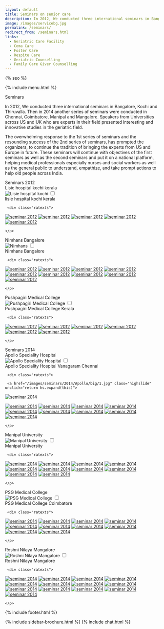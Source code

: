 ```yaml
---
layout: default
title: Seminars on senior care
description: In 2012, We conducted three international seminars in Bangalore, Kochi and Thiruvalla. Then in 2014 another series of seminars were conducted in Chennai, Coimbatore, Manipal and Mangalore. Speakers from Universities across US and UK who are experts in their field presented interesting and innovative studies in the geriatric field.
image: /images/servicebg.jpg
permalink: /seminars/
redirect_from: /seminars.html
links:
  - Geriatric Care Facility
  - Coma Care
  - Foster Care
  - Respite Care
  - Geriatric Counselling
  - Family Care Giver Counselling
---
```



<head>
<meta http-equiv="Content-Type" content="text/html; charset=utf-8" />
  <link rel="shortcut icon" href="/images/favicon.ico" type="image/x-icon">
  <link rel="icon" href="/images/favicon.ico" type="image/x-icon">

<meta name="viewport" content="width=device-width, initial-scale=1">

{% seo %}
<meta name="keywords" content="seniors care, elder care, assisted living homes, coma care, dementia care, Alzheimer's care, respite care, foster care, hospice care, domicilary care, Geriatric Care Facility, old age home, bed ridden patients, Intervention patients, tracheotomy patients, colostomy, catheter, nasal feeding, PEG feeding, geriatric counseling, senior counseling, old age care, home nursing, elderly care taker,senior care giver,trained home nurses, trained senior carer, gerentology experts, research, seminar, international faculty in gerentology" />

<!--image zooming script start here-->

<script   src="/highslide/highslide-with-gallery.js"></script>
<link rel="stylesheet" type="text/css" href="/highslide/highslide.css">

<!--
	1) Optionally override the settings defined at the top
	of the highslide.js file. The parameter hs.graphicsDir is important!
-->

<script  >
	hs.graphicsDir = '/highslide/graphics/';
	hs.align = 'center';
	hs.transitions = ['expand', 'crossfade'];
	hs.outlineType = 'rounded-white';
	hs.wrapperClassName = 'controls-in-heading';
	hs.fadeInOut = true;
	//hs.dimmingOpacity = 0.75;

	// Add the controlbar
	if (hs.addSlideshow) hs.addSlideshow({
		//slideshowGroup: 'group1',
		interval: 5000,
		repeat: false,
		useControls: true,
		fixedControls: false,
		overlayOptions: {
			opacity: 1,
			position: 'top left',
			hideOnMouseOut: false
		}
	});
</script>

<!--image zooming script end here-->


<!--scroll top script start here-->
<link href="/assets/css/advant.css" rel="stylesheet" type="text/css" />
<!--scroll top script end here-->


<!--popup content start here-->
<link href="/pop/modelpop.css" rel="stylesheet" type="text/css">
<!--popup content end here-->

<!--sidebar script start from here-->
<script src="/sidebar/jquery.js"  ></script>
<link href="/sidebar/sidebar.css" rel="stylesheet" type="text/css" />
<script  >
jQuery(document).ready (
function(){jQuery("#facebook_right").hover(function(){ jQuery(this).stop(true,false).animate({right:  0}, 500); },
function(){ jQuery("#facebook_right").stop(true,false).animate({right: -325}, 500); });

jQuery("#twitter_right").hover(function(){ jQuery(this).stop(true,false).animate({right:  0}, 500); },
function(){ jQuery("#twitter_right").stop(true,false).animate({right: -325}, 500); });

jQuery("#testimoni_right").hover(function(){ jQuery(this).stop(true,false).animate({right:  0}, 500); },
function(){ jQuery("#testimoni_right").stop(true,false).animate({right: -300}, 500); });
});
</script>

<!--sidebar script end from here-->

<!--mobile menu start-->
<link rel="stylesheet" href="/respmenu/responsivemobilemenu.css" type="text/css"/>
<script   src="/respmenu/responsivemobilemenu.js"></script>
<!--mobile menu end-->


<!-- Google Analytics -->
<script async src="https://www.googletagmanager.com/gtag/js?id=UA-140719676-1"></script>
<script>
 window.dataLayer = window.dataLayer || [];
 function gtag(){dataLayer.push(arguments);}
 gtag('js', new Date());

 gtag('config', 'UA-140719676-1');
</script>


<!-- sidebar style -->
  <style>
  .newformbord {
    font-family: Verdana, Arial, Helvetica, sans-serif;
    border: 1px solid #99CC00;
    font-size: 11px;
    line-height: 20px;
    font-weight: normal;
    color: #333333;
    text-decoration: none;
    height: 20px;
    width: 138px;
  }

  .blacktext {
    font-family: Arial;
    font-size: 12px;
    line-height: 18px;
    font-weight: normal;
    color: #666666;
    text-decoration: none;
  }

  .gren {
    font-family: Arial;
    font-size: 0.8rem;
    line-height: 18px;
    font-weight: normal;
    color: #009900;
    text-decoration: none;
  }

  .p-2 {
    padding: 0.5rem 1rem;
  }

  .contact-card p {
    margin: 0 !important;
    font-size: 0.9rem;
    line-height: 1.2;
  }

  .contact-card h3 {
    margin: 0 !important;
    font-weight: bold;
    padding-bottom: 0.5rem;
  }

  .e-broch {
    position: static !important;
  }

  #facebook_right, #twitter_right {
    top: 15%; 
    right: -325px; 
    border: 1px solid #822206;
  }
</style>
</head>

<body>
<div id="seminarbg">
<div id="foot">
<div id="fix">
<div id="actual">

<div class="ratexts">


{% include menu.html %}


</div>

<div class="ratexts">


<div class="seminarpagehd"><a >Seminars</a></div>
<div class="bgtext">

<p>In 2012, We conducted three international seminars in Bangalore, Kochi and Thiruvalla. Then in 2014 another series of seminars were conducted in Chennai, Coimbatore, Manipal and Mangalore. Speakers from Universities across US and UK who are experts in their field presented interesting and innovative studies in the geriatric field.</p>

<p>The overwhelming response to the 1st series of seminars and the resounding success of the 2nd series of seminars, has prompted the organizers, to continue the tradition of bringing the experts from US and Europe in future. These seminars will continue with objectives of the first seminars as well as the second seminars and put it on a national platform, helping medical professionals especially nurses and social workers as well as the general public to understand, empathize, and take prompt actions to help old people across India.</p>




</div>

<div class="seminarpagehd"><a >Seminars 2012</a></div>
<div class="bgtext">

<div class="ratexts">



<div class="bordshadow">
<label for="modal-1">
<div class="galhedrs">Lisie hospital kochi kerala</div>
<img src="/images/lissy.jpg" alt="Lisie hospital kochi" title="Lisie hospital kochi" class="semimg"/></label>

<input class="modal-state" id="modal-1" type="checkbox" />
<div class="modal">
  <label class="modal__bg" for="modal-1"></label>
  <div class="modal__inner">
    <label class="modal__close" for="modal-1"></label>
    <div class="modhd">lisie hospital kochi kerala</div>
    <p>

     <div class="ratexts">
<a href="/images/seminars/2012/Lissy/big/1.jpg" class="highslide" onclick="return hs.expand(this)">
<img src="/images/seminars/2012/Lissy/thumb/1.jpg" alt="seminar 2012" title="seminar 2012" class="galbordimg" /></a>

<a href="/images/seminars/2012/Lissy/big/2.jpg" class="highslide" onclick="return hs.expand(this)">
<img src="/images/seminars/2012/Lissy/thumb/2.jpg" alt="seminar 2012" title="seminar 2012" class="galbordimg" /></a>

<a href="/images/seminars/2012/Lissy/big/3.jpg" class="highslide" onclick="return hs.expand(this)">
<img src="/images/seminars/2012/Lissy/thumb/3.jpg" alt="seminar 2012" title="seminar 2012" class="galbordimg" /></a>

<a href="/images/seminars/2012/Lissy/big/4.jpg" class="highslide" onclick="return hs.expand(this)">
<img src="/images/seminars/2012/Lissy/thumb/4.jpg" alt="seminar 2012" title="seminar 2012" class="galbordimg" /></a>

<a href="/images/seminars/2012/Lissy/big/5.jpg" class="highslide" onclick="return hs.expand(this)">
<img src="/images/seminars/2012/Lissy/thumb/5.jpg" alt="seminar 2012" title="seminar 2012" class="galbordimg" /></a>

</div>


	</p>

  </div>
</div>
</div>

<div class="bordshadow">
<label for="modal-2">
<div class="galhedrs">Nimhans Bangalore</div>
<img src="/images/nimhans.jpg" alt="Nimhans" title="Nimhans" class="semimg"/></label>

<input class="modal-state" id="modal-2" type="checkbox" />
<div class="modal">
  <label class="modal__bg" for="modal-2"></label>
  <div class="modal__inner">
    <label class="modal__close" for="modal-2"></label>
    <div class="modhd">Nimhans Bangalore</div>
    <p>

     <div class="ratexts">

<a href="/images/seminars/2012/Nimhans/big/1.jpg" class="highslide" onclick="return hs.expand(this)">
<img src="/images/seminars/2012/Nimhans/thumb/1.jpg" alt="seminar 2012" title="seminar 2012" class="galbordimg" /></a>

<a href="/images/seminars/2012/Nimhans/big/2.jpg" class="highslide" onclick="return hs.expand(this)">
<img src="/images/seminars/2012/Nimhans/thumb/2.jpg" alt="seminar 2012" title="seminar 2012" class="galbordimg" /></a>

<a href="/images/seminars/2012/Nimhans/big/3.jpg" class="highslide" onclick="return hs.expand(this)">
<img src="/images/seminars/2012/Nimhans/thumb/3.jpg" alt="seminar 2012" title="seminar 2012" class="galbordimg" /></a>

<a href="/images/seminars/2012/Nimhans/big/4.jpg" class="highslide" onclick="return hs.expand(this)">
<img src="/images/seminars/2012/Nimhans/thumb/4.jpg" alt="seminar 2012" title="seminar 2012" class="galbordimg" /></a>

<a href="/images/seminars/2012/Nimhans/big/5.jpg" class="highslide" onclick="return hs.expand(this)">
<img src="/images/seminars/2012/Nimhans/thumb/5.jpg" alt="seminar 2012" title="seminar 2012" class="galbordimg" /></a>

<a href="/images/seminars/2012/Nimhans/big/6.jpg" class="highslide" onclick="return hs.expand(this)">
<img src="/images/seminars/2012/Nimhans/thumb/6.jpg" alt="seminar 2012" title="seminar 2012" class="galbordimg" /></a>

<a href="/images/seminars/2012/Nimhans/big/7.jpg" class="highslide" onclick="return hs.expand(this)">
<img src="/images/seminars/2012/Nimhans/thumb/7.jpg" alt="seminar 2012" title="seminar 2012" class="galbordimg" /></a>

<a href="/images/seminars/2012/Nimhans/big/8.jpg" class="highslide" onclick="return hs.expand(this)">
<img src="/images/seminars/2012/Nimhans/thumb/8.jpg" alt="seminar 2012" title="seminar 2012" class="galbordimg" /></a>

<a href="/images/seminars/2012/Nimhans/big/9.jpg" class="highslide" onclick="return hs.expand(this)">
<img src="/images/seminars/2012/Nimhans/thumb/9.jpg" alt="seminar 2012" title="seminar 2012" class="galbordimg" /></a>


</div>


	</p>

  </div>
</div>
</div>

<div class="bordshadow">
<label for="modal-3">
<div class="galhedrs">Pushpagiri Medical College</div>
<img src="/images/pushpagiri.jpg" alt="Pushpagiri Medical College" title="Pushpagiri Medical College" class="semimg"/></label>

<input class="modal-state" id="modal-3" type="checkbox" />
<div class="modal">
  <label class="modal__bg" for="modal-3"></label>
  <div class="modal__inner">
    <label class="modal__close" for="modal-3"></label>
    <div class="modhd">Pushpagiri Medical College Kerala</div>
    <p>

     <div class="ratexts">

<a href="/images/seminars/2012/Pushpagiri/big/1.jpg" class="highslide" onclick="return hs.expand(this)">
<img src="/images/seminars/2012/Pushpagiri/thumb/1.jpg" alt="seminar 2012" title="seminar 2012" class="galbordimg"/></a>

<a href="/images/seminars/2012/Pushpagiri/big/2.jpg" class="highslide" onclick="return hs.expand(this)">
<img src="/images/seminars/2012/Pushpagiri/thumb/2.jpg" alt="seminar 2012" title="seminar 2012" class="galbordimg"/></a>

<a href="/images/seminars/2012/Pushpagiri/big/3.jpg" class="highslide" onclick="return hs.expand(this)">
<img src="/images/seminars/2012/Pushpagiri/thumb/3.jpg" alt="seminar 2012" title="seminar 2012" class="galbordimg"/></a>

<a href="/images/seminars/2012/Pushpagiri/big/4.jpg" class="highslide" onclick="return hs.expand(this)">
<img src="/images/seminars/2012/Pushpagiri/thumb/4.jpg" alt="seminar 2012" title="seminar 2012" class="galbordimg"/></a>

<a href="/images/seminars/2012/Pushpagiri/big/5.jpg" class="highslide" onclick="return hs.expand(this)">
<img src="/images/seminars/2012/Pushpagiri/thumb/5.jpg" alt="seminar 2012" title="seminar 2012" class="galbordimg"/></a>

<a href="/images/seminars/2012/Pushpagiri/big/6.jpg" class="highslide" onclick="return hs.expand(this)">
<img src="/images/seminars/2012/Pushpagiri/thumb/6.jpg" alt="seminar 2012" title="seminar 2012" class="galbordimg"/></a>
</div>

	</p>

  </div>
</div>
</div>





</div>

</div>

<div class="seminarpagehd"><a >Seminars 2014</a></div>
<div class="bgtext">

<div class="ratexts">

<div class="bordshadow">
<label for="modal-4">
<div class="galhedrs">Apollo Speciality Hospital</div>
<img src="/images/apollo.jpg" alt="Apollo Speciality Hospital" title="Apollo Speciality Hospital" class="semimg"/></label>

<input class="modal-state" id="modal-4" type="checkbox" />
<div class="modal">
  <label class="modal__bg" for="modal-4"></label>
  <div class="modal__inner">
    <label class="modal__close" for="modal-4"></label>
    <div class="modhd">Apollo Speciality Hospital Vanagaram Chennai</div>
    <p>

     <div class="ratexts">

     <a href="/images/seminars/2014/Apollo/big/1.jpg" class="highslide" onclick="return hs.expand(this)">
<img src="/images/seminars/2014/Apollo/thumb/1.jpg" alt="seminar 2014" title="seminar 2014" class="galbordimg" /></a>

<a href="/images/seminars/2014/Apollo/big/2.jpg" class="highslide" onclick="return hs.expand(this)">
<img src="/images/seminars/2014/Apollo/thumb/2.jpg" alt="seminar 2014" title="seminar 2014" class="galbordimg" /></a>

<a href="/images/seminars/2014/Apollo/big/3.jpg" class="highslide" onclick="return hs.expand(this)">
<img src="/images/seminars/2014/Apollo/thumb/3.jpg" alt="seminar 2014" title="seminar 2014" class="galbordimg" /></a>

<a href="/images/seminars/2014/Apollo/big/4.jpg" class="highslide" onclick="return hs.expand(this)">
<img src="/images/seminars/2014/Apollo/thumb/4.jpg" alt="seminar 2014" title="seminar 2014" class="galbordimg" /></a>

<a href="/images/seminars/2014/Apollo/big/5.jpg" class="highslide" onclick="return hs.expand(this)">
<img src="/images/seminars/2014/Apollo/thumb/5.jpg" alt="seminar 2014" title="seminar 2014" class="galbordimg" /></a>

<a href="/images/seminars/2014/Apollo/big/6.jpg" class="highslide" onclick="return hs.expand(this)">
<img src="/images/seminars/2014/Apollo/thumb/6.jpg" alt="seminar 2014" title="seminar 2014" class="galbordimg" /></a>

<a href="/images/seminars/2014/Apollo/big/7.jpg" class="highslide" onclick="return hs.expand(this)">
<img src="/images/seminars/2014/Apollo/thumb/7.jpg" alt="seminar 2014" title="seminar 2014" class="galbordimg" /></a>

<a href="/images/seminars/2014/Apollo/big/8.jpg" class="highslide" onclick="return hs.expand(this)">
<img src="/images/seminars/2014/Apollo/thumb/8.jpg" alt="seminar 2014" title="seminar 2014" class="galbordimg" /></a>

<a href="/images/seminars/2014/Apollo/big/9.jpg" class="highslide" onclick="return hs.expand(this)">
<img src="/images/seminars/2014/Apollo/thumb/9.jpg" alt="seminar 2014" title="seminar 2014" class="galbordimg" /></a>

<a href="/images/seminars/2014/Apollo/big/10.jpg" class="highslide" onclick="return hs.expand(this)">
<img src="/images/seminars/2014/Apollo/thumb/10.jpg" alt="seminar 2014" title="seminar 2014" class="galbordimg" /></a>

</div>

	</p>

  </div>
</div>
</div>

 <div class="bordshadow">
<label for="modal-5">
<div class="galhedrs">Manipal University</div>
<img src="/images/manipal.jpg" alt="Manipal University" title="Manipal University" class="semimg"/></label>

<input class="modal-state" id="modal-5" type="checkbox" />
<div class="modal">
  <label class="modal__bg" for="modal-5"></label>
  <div class="modal__inner">
    <label class="modal__close" for="modal-5"></label>
    <div class="modhd">Manipal University</div>
    <p>

     <div class="ratexts">

<a href="/images/seminars/2014/Manipal/big/1.jpg" class="highslide" onclick="return hs.expand(this)">
<img src="/images/seminars/2014/Manipal/thumb/1.jpg" alt="seminar 2014" title="seminar 2014" class="galbordimg" /></a>

<a href="/images/seminars/2014/Manipal/big/2.jpg" class="highslide" onclick="return hs.expand(this)">
<img src="/images/seminars/2014/Manipal/thumb/2.jpg" alt="seminar 2014" title="seminar 2014" class="galbordimg" /></a>

<a href="/images/seminars/2014/Manipal/big/3.jpg" class="highslide" onclick="return hs.expand(this)">
<img src="/images/seminars/2014/Manipal/thumb/3.jpg" alt="seminar 2014" title="seminar 2014" class="galbordimg" /></a>

<a href="/images/seminars/2014/Manipal/big/4.jpg" class="highslide" onclick="return hs.expand(this)">
<img src="/images/seminars/2014/Manipal/thumb/4.jpg" alt="seminar 2014" title="seminar 2014" class="galbordimg" /></a>

<a href="/images/seminars/2014/Manipal/big/5.jpg" class="highslide" onclick="return hs.expand(this)">
<img src="/images/seminars/2014/Manipal/thumb/5.jpg" alt="seminar 2014" title="seminar 2014" class="galbordimg" /></a>

<a href="/images/seminars/2014/Manipal/big/6.jpg" class="highslide" onclick="return hs.expand(this)">
<img src="/images/seminars/2014/Manipal/thumb/6.jpg" alt="seminar 2014" title="seminar 2014" class="galbordimg" /></a>

<a href="/images/seminars/2014/Manipal/big/7.jpg" class="highslide" onclick="return hs.expand(this)">
<img src="/images/seminars/2014/Manipal/thumb/7.jpg" alt="seminar 2014" title="seminar 2014" class="galbordimg" /></a>

<a href="/images/seminars/2014/Manipal/big/8.jpg" class="highslide" onclick="return hs.expand(this)">
<img src="/images/seminars/2014/Manipal/thumb/8.jpg" alt="seminar 2014" title="seminar 2014" class="galbordimg" /></a>

<a href="/images/seminars/2014/Manipal/big/9.jpg" class="highslide" onclick="return hs.expand(this)">
<img src="/images/seminars/2014/Manipal/thumb/9.jpg" alt="seminar 2014" title="seminar 2014" class="galbordimg" /></a>

<a href="/images/seminars/2014/Manipal/big/10.jpg" class="highslide" onclick="return hs.expand(this)">
<img src="/images/seminars/2014/Manipal/thumb/10.jpg" alt="seminar 2014" title="seminar 2014" class="galbordimg"/></a>

</div>

	</p>

  </div>
</div>
</div>

<div class="bordshadow">
<label for="modal-6">
<div class="galhedrs">PSG Medical College</div>
<img src="/images/psg.jpg" alt="PSG Medical College" title="PSG Medical College" class="semimg"/></label>

<input class="modal-state" id="modal-6" type="checkbox" />
<div class="modal">
  <label class="modal__bg" for="modal-6"></label>
  <div class="modal__inner">
    <label class="modal__close" for="modal-6"></label>
    <div class="modhd">PSG Medical College Coimbatore</div>
    <p>

     <div class="ratexts">

<a href="/images/seminars/2014/PSG/big/1.jpg" class="highslide" onclick="return hs.expand(this)">
<img src="/images/seminars/2014/PSG/thumb/1.jpg" alt="seminar 2014" title="seminar 2014" class="galbordimg" /></a>

<a href="/images/seminars/2014/PSG/big/2.jpg" class="highslide" onclick="return hs.expand(this)">
<img src="/images/seminars/2014/PSG/thumb/2.jpg" alt="seminar 2014" title="seminar 2014" class="galbordimg" /></a>

<a href="/images/seminars/2014/PSG/big/3.jpg" class="highslide" onclick="return hs.expand(this)">
<img src="/images/seminars/2014/PSG/thumb/3.jpg" alt="seminar 2014" title="seminar 2014" class="galbordimg" /></a>

<a href="/images/seminars/2014/PSG/big/4.jpg" class="highslide" onclick="return hs.expand(this)">
<img src="/images/seminars/2014/PSG/thumb/4.jpg" alt="seminar 2014" title="seminar 2014" class="galbordimg" /></a>

<a href="/images/seminars/2014/PSG/big/5.jpg" class="highslide" onclick="return hs.expand(this)">
<img src="/images/seminars/2014/PSG/thumb/5.jpg" alt="seminar 2014" title="seminar 2014" class="galbordimg" /></a>

<a href="/images/seminars/2014/PSG/big/6.jpg" class="highslide" onclick="return hs.expand(this)">
<img src="/images/seminars/2014/PSG/thumb/6.jpg" alt="seminar 2014" title="seminar 2014" class="galbordimg" /></a>

<a href="/images/seminars/2014/PSG/big/7.jpg" class="highslide" onclick="return hs.expand(this)">
<img src="/images/seminars/2014/PSG/thumb/7.jpg" alt="seminar 2014" title="seminar 2014" class="galbordimg" /></a>

<a href="/images/seminars/2014/PSG/big/8.jpg" class="highslide" onclick="return hs.expand(this)">
<img src="/images/seminars/2014/PSG/thumb/8.jpg" alt="seminar 2014" title="seminar 2014" class="galbordimg" /></a>

<a href="/images/seminars/2014/PSG/big/9.jpg" class="highslide" onclick="return hs.expand(this)">
<img src="/images/seminars/2014/PSG/thumb/9.jpg" alt="seminar 2014" title="seminar 2014" class="galbordimg" /></a>

<a href="/images/seminars/2014/PSG/big/10.jpg" class="highslide" onclick="return hs.expand(this)">
<img src="/images/seminars/2014/PSG/thumb/10.jpg" alt="seminar 2014" title="seminar 2014" class="galbordimg"/></a>


</div>

	</p>

  </div>
</div>
</div>

<div class="bordshadow">
<label for="modal-7">
<div class="galhedrs">Roshni Nilaya Mangalore</div>
<img src="/images/rosni_nilay.jpg" alt="Roshni Nilaya Mangalore" title="Roshni Nilaya Mangalore" class="semimg"/></label>

<input class="modal-state" id="modal-7" type="checkbox" />
<div class="modal">
  <label class="modal__bg" for="modal-7"></label>
  <div class="modal__inner">
    <label class="modal__close" for="modal-7"></label>
    <div class="modhd">Roshni Nilaya Mangalore</div>
    <p>

     <div class="ratexts">

<a href="/images/seminars/2014/Roshninilya/big/1.jpg" class="highslide" onclick="return hs.expand(this)">
<img src="/images/seminars/2014/Roshninilya/thumb/1.jpg" alt="seminar 2014" title="seminar 2014" class="galbordimg" /></a>

<a href="/images/seminars/2014/Roshninilya/big/2.jpg" class="highslide" onclick="return hs.expand(this)">
<img src="/images/seminars/2014/Roshninilya/thumb/2.jpg" alt="seminar 2014" title="seminar 2014" class="galbordimg" /></a>

<a href="/images/seminars/2014/Roshninilya/big/3.jpg" class="highslide" onclick="return hs.expand(this)">
<img src="/images/seminars/2014/Roshninilya/thumb/3.jpg" alt="seminar 2014" title="seminar 2014" class="galbordimg" /></a>

<a href="/images/seminars/2014/Roshninilya/big/4.jpg" class="highslide" onclick="return hs.expand(this)">
<img src="/images/seminars/2014/Roshninilya/thumb/4.jpg" alt="seminar 2014" title="seminar 2014" class="galbordimg" /></a>

<a href="/images/seminars/2014/Roshninilya/big/5.jpg" class="highslide" onclick="return hs.expand(this)">
<img src="/images/seminars/2014/Roshninilya/thumb/5.jpg" alt="seminar 2014" title="seminar 2014" class="galbordimg" /></a>

<a href="/images/seminars/2014/Roshninilya/big/6.jpg" class="highslide" onclick="return hs.expand(this)">
<img src="/images/seminars/2014/Roshninilya/thumb/6.jpg" alt="seminar 2014" title="seminar 2014" class="galbordimg" /></a>

<a href="/images/seminars/2014/Roshninilya/big/7.jpg" class="highslide" onclick="return hs.expand(this)">
<img src="/images/seminars/2014/Roshninilya/thumb/7.jpg" alt="seminar 2014" title="seminar 2014" class="galbordimg" /></a>

<a href="/images/seminars/2014/Roshninilya/big/8.jpg" class="highslide" onclick="return hs.expand(this)">
<img src="/images/seminars/2014/Roshninilya/thumb/8.jpg" alt="seminar 2014" title="seminar 2014" class="galbordimg" /></a>

<a href="/images/seminars/2014/Roshninilya/big/9.jpg" class="highslide" onclick="return hs.expand(this)">
<img src="/images/seminars/2014/Roshninilya/thumb/9.jpg" alt="seminar 2014" title="seminar 2014" class="galbordimg" /></a>

<a href="/images/seminars/2014/Roshninilya/big/10.jpg" class="highslide" onclick="return hs.expand(this)">
<img src="/images/seminars/2014/Roshninilya/thumb/10.jpg" alt="seminar 2014" title="seminar 2014" class="galbordimg"/></a>

<a href="/images/seminars/2014/Roshninilya/big/11.jpg" class="highslide" onclick="return hs.expand(this)">
<img src="/images/seminars/2014/Roshninilya/thumb/11.jpg" alt="seminar 2014" title="seminar 2014" class="galbordimg"/></a>

<a href="/images/seminars/2014/Roshninilya/big/12.jpg" class="highslide" onclick="return hs.expand(this)">
<img src="/images/seminars/2014/Roshninilya/thumb/12.jpg" alt="seminar 2014" title="seminar 2014" class="galbordimg"/></a>

<a href="/images/seminars/2014/Roshninilya/big/13.jpg" class="highslide" onclick="return hs.expand(this)">
<img src="/images/seminars/2014/Roshninilya/thumb/13.jpg" alt="seminar 2014" title="seminar 2014" class="galbordimg"/></a>


</div>

	</p>

  </div>
</div>
</div>

</div>

</div>

</div>



<div class="scroll-top-wrapper ">
<span class="scroll-top-inner">
<i class="fa fa-2x fa-arrow-up"></i>
</span>
</div>


{% include footer.html %}


</div>
</div>
</div>
</div>

{% include sidebar-brochure.html %}
{% include chat.html %}
<script src="//instant.page/3.0.0" type="module" defer integrity="sha384-OeDn4XE77tdHo8pGtE1apMPmAipjoxUQ++eeJa6EtJCfHlvijigWiJpD7VDPWXV1"></script>
</body>

